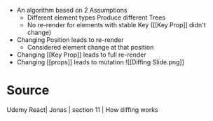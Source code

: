 - An algorithm based on 2 Assumptions
    - Different element types Produce different Trees
    - No re-render for elements with stable Key ([[Key Prop]] didn't change)
- Changing Position leads to re-render
	- Considered element change at that position
- Changing [[Key Prop]] leads to full re-render
- Changing [[props]] leads to mutation
    ![[Diffing Slide.png]]
# Source
Udemy React| Jonas | section 11 | How diffing works